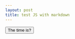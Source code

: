 ```yaml
---
layout: post
title: test JS with markdown
---
```




<!--
<div id="text"></div>
 
<script>  
  
document.getElementById("text").innerHTML = "Text added by JavaScript code";
</script>
-->

<script src="https://code.jquery.com/jquery-3.2.1.min.js"></script>
<script src="/Files/demo.js"></script>
 
<div id="text"></div>


<button onclick="this.innerHTML = Date()">The time is?</button>

<html>
  <head>
    <title>Smiley Face Part I</title>
    <style>
      body {
        margin: 0;
        overflow: hidden;
      }
    </style>
    <script src= "https://unpkg.com/react@16.9.0/umd/react.production.min.js">
       </script>
      <script src= "https://unpkg.com/react-dom@16.9.0/umd/react-dom.production.min.js">
    </script>
      <script src= "https://unpkg.com/d3@5.11.0/dist/d3.min.js">
    </script>
  </head>
  <body>
    <!--
      height / 2 - strokeWidth / 2
      centerX - eyeOffsetX
    -->
    <div id="root"> </div>
    <script src="bundle.js"></script>
    <!--
    <svg width="960" height="500">
      <circle
        cx="480"
        cy="250"
        r="245"
        fill="yellow"
        stroke="black"
        stroke-width="10"
      >
      </circle>
      <circle
        cx="350"
        cy="180"
        r="50"
      >
      </circle>
      <circle
        cx="600"
        cy="180"
        r="50"
      >
      </circle>
    </svg>
    -->
  </body>
</html>

